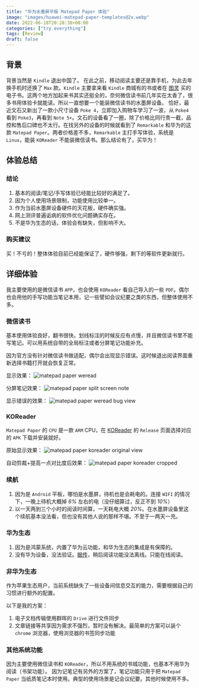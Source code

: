 ```yaml
---
title: "华为水墨屏平板 Matepad Paper 体验"
image: "images/huawei-matepad-paper-templates@2x.webp"
date: 2022-06-18T20:28:38+08:00
categories: ["try everything"]
tags: [Review]
draft: false
---
```

## 背景

背景当然是 `Kindle` 退出中国了。
在此之前，移动阅读主要还是靠手机，为此去年换手机时还换了 `Max` 款。`Kindle` 主要拿来看 `Kindle` 商城有的书或者在 [图灵](https://www.ituring.com.cn/) 买的电子书。这两个地方加起来书其实还挺全的，奈何微信读书前几年实在太香了，很多书用体验卡就能读。所以一直想要一个能装微信读书的水墨屏设备。
恰好，最近文石又新出了一款小尺寸设备 `Poke 4`，立即加入购物车学习了一波，从 `Poke4` 看到 `Poke3`，再看到 `Note 5+`。文石的设备看了一圈，除了价格比同行贵一截，品控和售后口碑也不太行。在找另外的设备的时候就看到了 `Remarkable` 和华为的这款 `Matepad Paper`。两者价格差不多，`Remarkable` 主打手写体验，系统是 `Linux`，能装 `KOReader` 不能装微信读书。那么结论有了，买华为！

## 体验总结

### 结论

1. 基本的阅读/笔记/手写体验已经能比较好的满足了。
2. 因为个人使用场景限制，功能使用比较单一。
3. 作为当前水墨屏设备硬件的天花板，硬件确实强。
4. 网上测评普遍诟病的软件优化问题确实存在。
5. 不是华为生态的话，体验会有缺失，但影响不大。

### 购买建议

买！不亏的！整体体验目前已经能保证了，硬件够强，剩下的等软件更新就行。

## 详细体验
我主要使用的是微信读书 `APP`，也会使用 `KOReader` 看自己导入的一些 `PDF`。偶尔也会用他的手写功能当笔记本用，记一些譬如会议纪要之类的东西，但整体使用不多。

### 微信读书
基本使用体验良好，翻书很快。划线标注的时候反应有点慢，并且微信读书里不能写笔记。可以用系统自带的全局标注或者分屏笔记功能补充。

因为官方没有针对微信读书做适配，偶尔会出现显示错误。这时候退出阅读界面重新选择书籍打开就会恢复正常。

显示效果：
![matepad paper weread](matepad-paper-weread.jpg)

分屏笔记效果：
![matepad paper split screen note](matepad-paper-split-screen-note.jpg)

显示错误的效果：
![matepad paper weread bug view](matepad-paper-weread-bug-view.jpg)

### KOReader
`Matepad Paper` 的 `CPU` 是一款 `ARM` CPU，在 [KOReader](http://koreader.rocks/) 的 `Release` 页面选择对应的 `APK` 下载并安装就好。

原始显示效果：
![matepad paper koreader original view](matepad-paper-koreader-original.jpg)

自动剪裁+提高一点对比度后效果：
![matepad paper koreader cropped](matepad-paper-koreader-cropped.jpg)

### 续航
1. 因为是 `Android` 平板，哪怕是水墨屏，待机也是会耗电的。连接 `WIFI` 的情况下，一晚上待机大概掉 *6%* 左右的电（没仔细算过，反正不到 *10%*）
2. 以一天两到三个小时的阅读时间算，一天耗电大概 *20%*。在水墨屏设备里这个续航基本没法看，但也没有其他人说的那样不堪。不至于一两天一充。

### 华为生态
1. 因为是鸿蒙系统，内置了华为云功能，和华为生态的集成是有保障的。
2. 没有华为设备，没法验证。[据传](https://cn.club.vmall.com/forum.php?mod=viewthread&tid=30804679)，稍后阅读功能没法离线。只能在线阅读。

### 非华为生态
作为苹果生态用户，当前系统缺失了一些设备间信息交互的能力，需要根据自己的习惯进行额外的配置。

以下是我的方案：
1. 电子文档传输使用群晖的 `Drive` 进行文件同步
2. 文章链接等共享因为需求不强烈，暂时没有解决。最简单的方案可以装个 `chrome` 浏览器，使用浏览器的书签同步功能

### 其他系统功能
因为主要使用微信读书和 `KOReader`，所以不用系统的书城功能，也基本不用华为阅读（书架功能）。
因为记笔记有另外的方案了，笔记功能只用于把 `Matepad Paper` 当纸质笔记本时使用。典型的使用场景是记会议纪要。其他时候使用不多。

